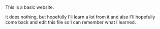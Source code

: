 This is a basic website. 

it does nothing, but hopefully I'll learn a lot from it and also I'll hopefully come back and edit this file so I can 
remember what I learned.  

